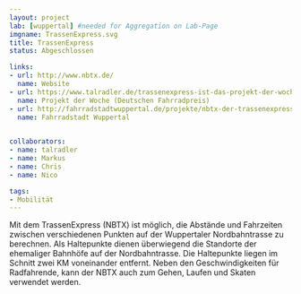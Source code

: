 ```yaml
---
layout: project
lab: [wuppertal] #needed for Aggregation on Lab-Page
imgname: TrassenExpress.svg
title: TrassenExpress
status: Abgeschlossen

links:
- url: http://www.nbtx.de/
  name: Website
- url: https://www.talradler.de/trassenexpress-ist-das-projekt-der-woche/
  name: Projekt der Woche (Deutschen Fahrradpreis)
- url: http://fahrradstadtwuppertal.de/projekte/nbtx-der-trassenexpress/
  name: Fahrradstadt Wuppertal
  

collaborators:
- name: talradler
- name: Markus
- name: Chris
- name: Nico

tags:
- Mobilität
---
```


Mit dem TrassenExpress (NBTX) ist möglich, die Abstände und Fahrzeiten zwischen verschiedenen Punkten auf der Wuppertaler Nordbahntrasse zu berechnen. Als Haltepunkte dienen überwiegend die Standorte der ehemaliger Bahnhöfe auf der Nordbahntrasse. Die Haltepunkte liegen im Schnitt zwei KM voneinander entfernt. Neben den Geschwindigkeiten für Radfahrende, kann der NBTX auch zum Gehen, Laufen und Skaten verwendet werden.

